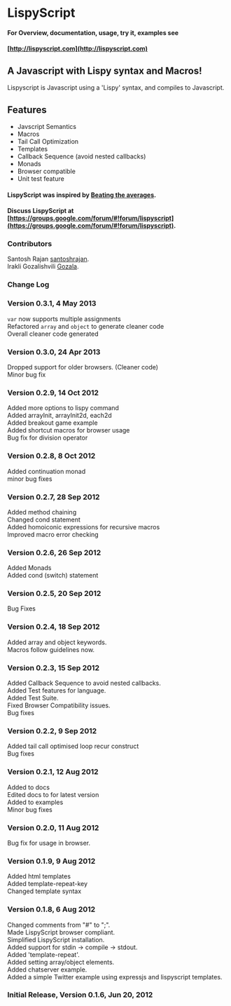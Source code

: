 # LispyScript

#### For Overview, documentation, usage, try it, examples see
#### [http://lispyscript.com](http://lispyscript.com)

## A Javascript with Lispy syntax and Macros!
Lispyscript is Javascript using a 'Lispy' syntax, and compiles to Javascript.

## Features
* Javscript Semantics
* Macros
* Tail Call Optimization
* Templates
* Callback Sequence (avoid nested callbacks)
* Monads 
* Browser compatible 
* Unit test feature


#### LispyScript was inspired by [Beating the averages](http://www.paulgraham.com/avg.html).

#### Discuss LispyScript at [https://groups.google.com/forum/#!forum/lispyscript](https://groups.google.com/forum/#!forum/lispyscript).

### Contributors

Santosh Rajan [santoshrajan](https://github.com/santoshrajan).  
Irakli Gozalishvili [Gozala](https://github.com/Gozala).  

### Change Log

### Version 0.3.1, 4 May 2013

`var` now supports multiple assignments    
Refactored `array` and `object` to generate cleaner code  
Overall cleaner code generated      

### Version 0.3.0, 24 Apr 2013

Dropped support for older browsers. (Cleaner code)  
Minor bug fix    

### Version 0.2.9, 14 Oct 2012

Added more options to lispy command  
Added arrayInit, arrayInit2d, each2d  
Added breakout game example  
Added shortcut macros for browser usage  
Bug fix for division operator    

### Version 0.2.8, 8 Oct 2012

Added continuation monad  
minor bug fixes  

### Version 0.2.7, 28 Sep 2012

Added method chaining  
Changed cond statement  
Added homoiconic expressions for recursive macros  
Improved macro error checking    

### Version 0.2.6, 26 Sep 2012

Added Monads  
Added cond (switch) statement  

### Version 0.2.5, 20 Sep 2012

Bug Fixes  

### Version 0.2.4, 18 Sep 2012

Added array and object keywords.  
Macros follow guidelines now.   

### Version 0.2.3, 15 Sep 2012

Added Callback Sequence to avoid nested callbacks.  
Added Test features for language.  
Added Test Suite.  
Fixed Browser Compatibility issues.  
Bug fixes   

### Version 0.2.2, 9 Sep 2012

Added tail call optimised loop recur construct  
Bug fixes   

### Version 0.2.1, 12 Aug 2012

Added to docs  
Edited docs to for latest version  
Added to examples  
Minor bug fixes    


### Version 0.2.0, 11 Aug 2012

Bug fix for usage in browser.  

### Version 0.1.9, 9 Aug 2012

Added html templates  
Added template-repeat-key  
Changed template syntax  

### Version 0.1.8, 6 Aug 2012

Changed comments from "#" to ";".  
Made LispyScript browser compliant.  
Simplified LispyScript installation.  
Added support for stdin -> compile -> stdout.  
Added 'template-repeat'.  
Added setting array/object elements.  
Added chatserver example.  
Added a simple Twitter example using expressjs and lispyscript templates.  

### Initial Release, Version 0.1.6, Jun 20, 2012

[nodejs]:http://nodejs.org/
[npm]:http://npmjs.org/ "Node Package Manager"
